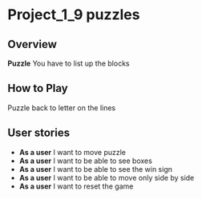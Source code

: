 # Project_1_9 puzzles

## Overview

**Puzzle** You have to list up the blocks

## How to Play

Puzzle back to letter on the lines 

## User stories

* **As a user** I want to move puzzle
* **As a user** I want to be able to see boxes
* **As a user** I want to be able to see the win sign
* **As a user** I want to be able to move only side by side
* **As a user** I want to reset the game 



